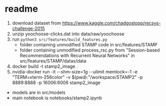 # readme

1. download dataset from https://www.kaggle.com/chadgostopp/recsys-challenge-2015
2. unzip yoochoose-clicks.dat into data/raw/yoochoose
3. run `python3 src/features/build_features.py`
    - folder containing unmodified STAMP code in src/features/STAMP
    - folder containing unmodified process_rsc.py from "Session-based Recommendations with Recurrent Neural Networks" in src/features/STAMP/datas/data
4. docker build -t stamp2_image .
5. nvidia-docker run -it --shm-size=1g --ulimit memlock=-1 -e "TERM=xterm-256color" -v $(pwd):"/workspace/STAMP2" -p 8889:8888 -p 16006:6006 stamp2_image

- models are in src/models
- main notebook is notebooks/stamp2.ipynb